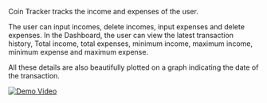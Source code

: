 Coin Tracker tracks the income and expenses of the user.


The user can input incomes, delete incomes, input expenses and delete expenses. 
In the Dashboard, the user can view the latest transaction history, Total income, total expenses, minimum income, maximum income, minimum expense and maximum expense. 

All these details are also beautifully plotted on a graph indicating the date of the transaction. 

[![Demo Video](https://img.shields.io/badge/Watch%20Demo%20Video-ff69b4?style=for-the-badge&logo=vimeo)](https://vimeo.com/837819115?share=copy)




